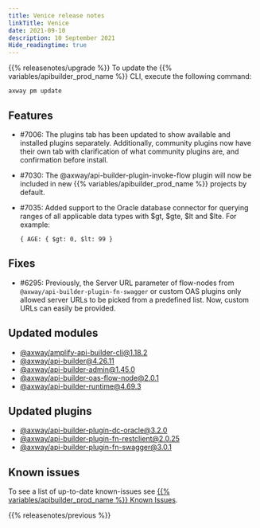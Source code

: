 ```yaml
---
title: Venice release notes
linkTitle: Venice
date: 2021-09-10
description: 10 September 2021
Hide_readingtime: true
---
```


{{% releasenotes/upgrade %}}
To update the {{% variables/apibuilder_prod_name %}} CLI, execute the following command:

```
axway pm update
```
## Features

* #7006: The plugins tab has been updated to show available and installed plugins separately. Additionally, community plugins now have their own tab with clarification of what community plugins are, and confirmation before install.
* #7030: The @axway/api-builder-plugin-invoke-flow plugin will now be included in new {{% variables/apibuilder_prod_name %}} projects by default.
* #7035: Added support to the Oracle database connector for querying ranges of all applicable data types with $gt, $gte, $lt and $lte. For example:

    ```
    { AGE: { $gt: 0, $lt: 99 }
    ```

## Fixes

* #6295: Previously, the Server URL parameter of flow-nodes from `@axway/api-builder-plugin-fn-swagger` or custom OAS plugins only allowed server URLs to be picked from a predefined list. Now, custom URLs can easily be provided.

## Updated modules

* [@axway/amplify-api-builder-cli@1.18.2](https://www.npmjs.com/package/@axway/amplify-api-builder-cli/v/1.18.2)
* [@axway/api-builder@4.26.11](https://www.npmjs.com/package/@axway/api-builder/v/4.26.11)
* [@axway/api-builder-admin@1.45.0](https://www.npmjs.com/package/@axway/api-builder-admin/v/1.45.0)
* [@axway/api-builder-oas-flow-node@2.0.1](https://www.npmjs.com/package/@axway/api-builder-oas-flow-node/v/2.0.1)
* [@axway/api-builder-runtime@4.69.3](https://www.npmjs.com/package/@axway/api-builder-runtime/v/4.69.3)

## Updated plugins

* [@axway/api-builder-plugin-dc-oracle@3.2.0](https://www.npmjs.com/package/@axway/api-builder-plugin-dc-oracle/v/3.2.0)
* [@axway/api-builder-plugin-fn-restclient@2.0.25](https://www.npmjs.com/package/@axway/api-builder-plugin-fn-restclient/v/2.0.25)
* [@axway/api-builder-plugin-fn-swagger@3.0.1](https://www.npmjs.com/package/@axway/api-builder-plugin-fn-swagger/v/3.0.1)

## Known issues

To see a list of up-to-date known-issues see [{{% variables/apibuilder_prod_name %}} Known Issues](/docs/known_issues).

{{% releasenotes/previous %}}
